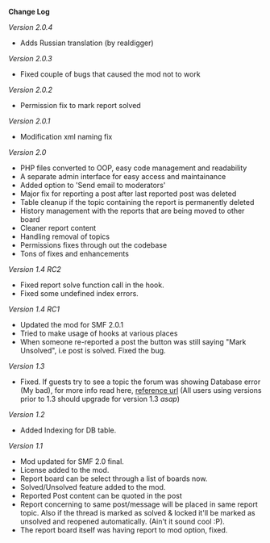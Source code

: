 **Change Log**

*Version 2.0.4*
- Adds Russian translation (by realdigger)

*Version 2.0.3*
- Fixed couple of bugs that caused the mod not to work

*Version 2.0.2*
- Permission fix to mark report solved


*Version 2.0.1*
- Modification xml naming fix


*Version 2.0*
- PHP files converted to OOP, easy code management and readability
- A separate admin interface for easy access and maintainance
- Added option to 'Send email to moderators'
- Major fix for reporting a post after last reported post was deleted
- Table cleanup if the topic containing the report is permanently deleted
- History management with the reports that are being moved to other board
- Cleaner report content
- Handling removal of topics
- Permissions fixes through out the codebase
- Tons of fixes and enhancements


*Version 1.4 RC2*
- Fixed report solve function call in the hook.
- Fixed some undefined index errors.


*Version 1.4 RC1*
- Updated the mod for SMF 2.0.1
- Tried to make usage of hooks at various places
- When someone re-reported a post the button was still saying "Mark Unsolved", i.e post is solved. Fixed the bug.


*Version 1.3*
- Fixed. If guests try to see a topic the forum was showing Database error (My bad), for more info read here, [reference url](http://www.simplemachines.org/community/index.php?topic=436235.msg3088109#msg3088109)
(All users using versions prior to 1.3 should upgrade for version 1.3 *asap*)


*Version 1.2*
- Added Indexing for DB table.


*Version 1.1*
- Mod updated for SMF 2.0 final.
- License added to the mod.
- Report board can be select through a list of boards now.
- Solved/Unsolved feature added to the mod.
- Reported Post content can be quoted in the post
- Report concerning to same post/message will be placed in same report topic. Also if the thread is marked as solved & locked it'll be marked as unsolved and reopened automatically. (Ain't it sound cool :P).
- The report board itself was having report to mod option, fixed.